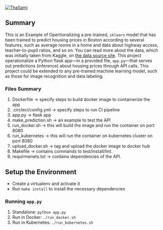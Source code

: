 [![ThaSami](https://circleci.com/gh/ThaSami/DevOpsMicro.svg?style=svg)](https://app.circleci.com/pipelines/github/ThaSami/DevOpsMicro)

## Summary

This is an Example of Opertionalizing a pre-trained, `sklearn` model that has been trained to predict housing prices in Boston according to several features, such as average rooms in a home and data about highway access, teacher-to-pupil ratios, and so on. You can read more about the data, which was initially taken from Kaggle, on [the data source site](https://www.kaggle.com/c/boston-housing). This project operationalize a Python flask app—in a provided file, `app.py`—that serves out predictions (inference) about housing prices through API calls. This project could be extended to any pre-trained machine learning model, such as those for image recognition and data labeling.


### Files Summary

1. Dockerfile -> specify steps to build docker image to containerize the app
2. .circleci/config.yml -> specify steps to run CI pipeline
3. app.py -> flask app
4. make_prediction.sh -> an example to test the API
5. run_docker.sh -> this will build the image and run the container on port 8080
6. run_kubernetes -> this will run the container on kubernetes cluster on port 8080
7. upload_docker.sh -> tag and upload the docker image to docker hub
8. Makefile -> contains commands to test/install/lint.
9. requirmenets.txt -> contains dependencies of the API.


## Setup the Environment

* Create a virtualenv and activate it
* Run `make install` to install the necessary dependencies

### Running `app.py`

1. Standalone:  `python app.py`
2. Run in Docker:  `./run_docker.sh`
3. Run in Kubernetes:  `./run_kubernetes.sh`

